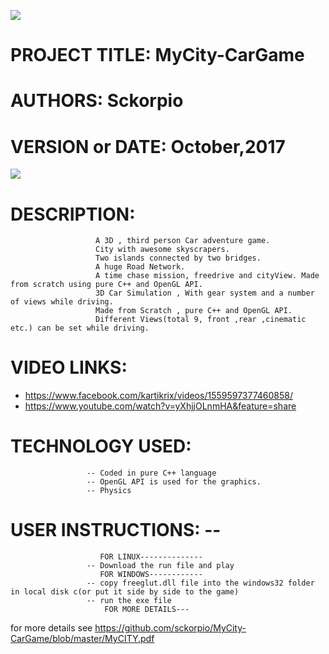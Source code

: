 ![](screenshots/Screenshot%20from%202018-04-15%2023-01-08.png)
# PROJECT TITLE:   MyCity-CarGame
# AUTHORS:         Sckorpio
# VERSION or DATE: October,2017
![](screenshots/Screenshot%20from%202018-04-17%2013-49-41.png)                      

# DESCRIPTION:
                       A 3D , third person Car adventure game.
                       City with awesome skyscrapers.
                       Two islands connected by two bridges.
                       A huge Road Network.
                       A time chase mission, freedrive and cityView. Made from scratch using pure C++ and OpenGL API.
                       3D Car Simulation , With gear system and a number of views while driving.
                       Made from Scratch , pure C++ and OpenGL API.
                       Different Views(total 9, front ,rear ,cinematic etc.) can be set while driving.
                       
# VIDEO LINKS:      
- https://www.facebook.com/kartikrix/videos/1559597377460858/
- https://www.youtube.com/watch?v=yXhjjOLnmHA&feature=share
                    
                       
# TECHNOLOGY USED: 
                     -- Coded in pure C++ language 
                     -- OpenGL API is used for the graphics.
                     -- Physics
                     
# USER INSTRUCTIONS: --
                        FOR LINUX--------------
                     -- Download the run file and play
                        FOR WINDOWS------------
                     -- copy freeglut.dll file into the windows32 folder in local disk c(or put it side by side to the game)
                     -- run the exe file   
                         FOR MORE DETAILS---
 for more details see https://github.com/sckorpio/MyCity-CarGame/blob/master/MyCITY.pdf
